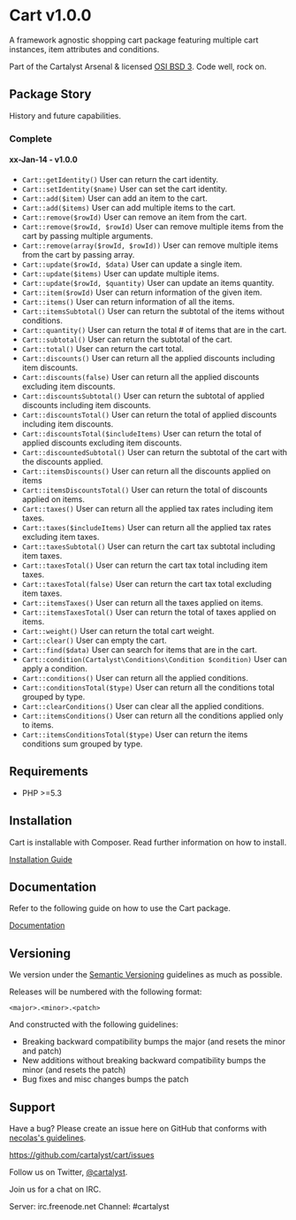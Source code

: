 # Cart v1.0.0

A framework agnostic shopping cart package featuring multiple cart instances, item attributes and conditions.

Part of the Cartalyst Arsenal & licensed [OSI BSD 3](license.txt). Code well, rock on.

## Package Story

History and future capabilities.

### Complete

#### xx-Jan-14 - v1.0.0

- ```Cart::getIdentity()``` User can return the cart identity.
- ```Cart::setIdentity($name)``` User can set the cart identity.
- ```Cart::add($item)``` User can add an item to the cart.
- ```Cart::add($items)``` User can add multiple items to the cart.
- ```Cart::remove($rowId)``` User can remove an item from the cart.
- ```Cart::remove($rowId, $rowId)``` User can remove multiple items from the cart by passing multiple arguments.
- ```Cart::remove(array($rowId, $rowId))``` User can remove multiple items from the cart by passing array.
- ```Cart::update($rowId, $data)``` User can update a single item.
- ```Cart::update($items)``` User can update multiple items.
- ```Cart::update($rowId, $quantity)``` User can update an items quantity.
- ```Cart::item($rowId)``` User can return information of the given item.
- ```Cart::items()``` User can return information of all the items.
- ```Cart::itemsSubtotal()``` User can return the subtotal of the items without conditions.
- ```Cart::quantity()``` User can return the total # of items that are in the cart.
- ```Cart::subtotal()``` User can return the subtotal of the cart.
- ```Cart::total()``` User can return the cart total.
- ```Cart::discounts()``` User can return all the applied discounts including item discounts.
- ```Cart::discounts(false)``` User can return all the applied discounts excluding item discounts.
- ```Cart::discountsSubtotal()``` User can return the subtotal of applied discounts including item discounts.
- ```Cart::discountsTotal()``` User can return the total of applied discounts including item discounts.
- ```Cart::discountsTotal($includeItems)``` User can return the total of applied discounts excluding item discounts.
- ```Cart::discountedSubtotal()``` User can return the subtotal of the cart with the discounts applied.
- ```Cart::itemsDiscounts()``` User can return all the discounts applied on items
- ```Cart::itemsDiscountsTotal()``` User can return the total of discounts applied on items.
- ```Cart::taxes()``` User can return all the applied tax rates including item taxes.
- ```Cart::taxes($includeItems)``` User can return all the applied tax rates excluding item taxes.
- ```Cart::taxesSubtotal()``` User can return the cart tax subtotal including item taxes.
- ```Cart::taxesTotal()``` User can return the cart tax total including item taxes.
- ```Cart::taxesTotal(false)``` User can return the cart tax total excluding item taxes.
- ```Cart::itemsTaxes()``` User can return all the taxes applied on items.
- ```Cart::itemsTaxesTotal()``` User can return the total of taxes applied on items.
- ```Cart::weight()``` User can return the total cart weight.
- ```Cart::clear()``` User can empty the cart.
- ```Cart::find($data)``` User can search for items that are in the cart.
- ```Cart::condition(Cartalyst\Conditions\Condition $condition)``` User can apply a condition.
- ```Cart::conditions()``` User can return all the applied conditions.
- ```Cart::conditionsTotal($type)``` User can return all the conditions total grouped by type.
- ```Cart::clearConditions()``` User can clear all the applied conditions.
- ```Cart::itemsConditions()``` User can return all the conditions applied only to items.
- ```Cart::itemsConditionsTotal($type)``` User can return the items conditions sum grouped by type.

## Requirements

- PHP >=5.3

## Installation

Cart is installable with Composer. Read further information on how to install.

[Installation Guide](http://cartalyst.com/manual/cart/introduction/installation)

## Documentation

Refer to the following guide on how to use the Cart package.

[Documentation](http://cartalyst.com/manual/cart)

## Versioning

We version under the [Semantic Versioning](http://semver.org/) guidelines as much as possible.

Releases will be numbered with the following format:

`<major>.<minor>.<patch>`

And constructed with the following guidelines:

* Breaking backward compatibility bumps the major (and resets the minor and patch)
* New additions without breaking backward compatibility bumps the minor (and resets the patch)
* Bug fixes and misc changes bumps the patch

## Support

Have a bug? Please create an issue here on GitHub that conforms with [necolas's guidelines](https://github.com/necolas/issue-guidelines).

https://github.com/cartalyst/cart/issues

Follow us on Twitter, [@cartalyst](http://twitter.com/cartalyst).

Join us for a chat on IRC.

Server: irc.freenode.net
Channel: #cartalyst
